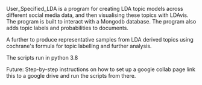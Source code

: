 User_Specified_LDA is a program for creating LDA topic models across different social media data, and then visualising these topics with LDAvis. 
The program is built to interact with a Mongodb database.
The program also adds topic labels and probabilities to documents.

A further to produce representative samples from LDA derived topics using cochrane's formula for topic labelling and further analysis.

The scripts run in python 3.8

Future:
Step-by-step instructions on how to set up a google collab page link this to a google drive and run the scripts from there.

